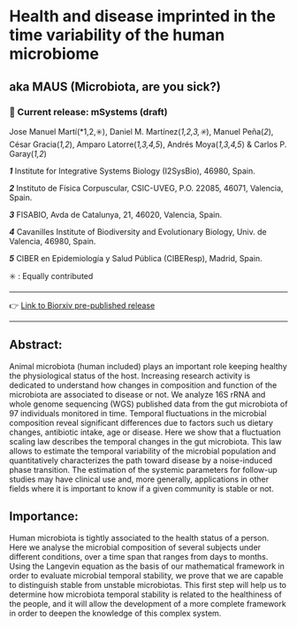# Health and disease imprinted in the time variability of the human microbiome
## aka MAUS (Microbiota, are you sick?)
### :open_file_folder: Current release: mSystems (draft)

Jose Manuel Martí(*1,2,:eight_spoked_asterisk:), Daniel M. Martínez(*1,2,3,:eight_spoked_asterisk:*), Manuel Peña(*2*), César Gracia(*1,2*), Amparo Latorre(*1,3,4,5*), Andrés Moya(*1,3,4,5*)  & Carlos P. Garay(*1,2*)

_**1**_ Institute for Integrative Systems Biology (I2SysBio), 46980, Spain.

_**2**_ Instituto de Física Corpuscular, CSIC-UVEG, P.O. 22085, 46071, Valencia, Spain.

_**3**_ FISABIO, Avda de Catalunya, 21, 46020, Valencia, Spain.

_**4**_ Cavanilles Institute of Biodiversity and Evolutionary Biology, Univ. de Valencia, 46980, Spain.

_**5**_ CIBER en Epidemiología y Salud Pública (CIBEResp), Madrid, Spain.

:eight_spoked_asterisk: : Equally contributed
- - -
:point_right: [Link to Biorxiv pre-published release](http://biorxiv.org/content/early/2015/10/27/029991)
- - -

## Abstract: 
Animal microbiota (human included) plays an important role keeping healthy the physiological status of the host. Increasing research activity is dedicated to understand how changes in composition and function of the microbiota are associated to disease or not. We analyze 16S rRNA and whole genome sequencing (WGS) published data from the gut microbiota of 97 individuals monitored in time. Temporal fluctuations in the microbial composition reveal significant differences due to factors such us dietary changes, antibiotic intake, age or disease. Here we show that a fluctuation scaling law describes the temporal changes in the gut microbiota. This law allows to estimate the temporal variability of the microbial population and quantitatively characterizes the path toward disease by a noise-induced phase transition. The estimation of the systemic parameters for follow-up studies may have clinical use and, more generally, applications in other fields where it is important to know if a given community is stable or not.

## Importance:
Human microbiota is tightly associated to the health status of a person. Here we analyse the microbial composition of several subjects under different conditions, over a time span that ranges from days to months. Using the Langevin equation as the basis of our mathematical framework in order to evaluate microbial temporal stability, we prove that we are capable to distinguish stable from unstable microbiotas. This first step will help us to determine how microbiota temporal stability is related to the healthiness of the people, and it will allow the development of a more complete framework in order to deepen the knowledge of this complex system.
